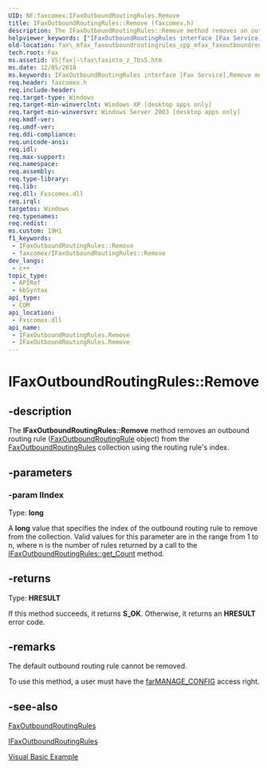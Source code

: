 ```yaml
---
UID: NF:faxcomex.IFaxOutboundRoutingRules.Remove
title: IFaxOutboundRoutingRules::Remove (faxcomex.h)
description: The IFaxOutboundRoutingRules::Remove method removes an outbound routing rule (FaxOutboundRoutingRule object) from the FaxOutboundRoutingRules collection using the routing rule's index.
helpviewer_keywords: ["IFaxOutboundRoutingRules interface [Fax Service]","Remove method","IFaxOutboundRoutingRules.Remove","IFaxOutboundRoutingRules::Remove","Remove","Remove method [Fax Service]","Remove method [Fax Service]","IFaxOutboundRoutingRules interface","_mfax_faxoutboundroutingrules.remove","fax._mfax_faxoutboundroutingrules_cpp_mfax_faxoutboundroutingrules_remove_cpp","fax._mfax_faxoutboundroutingrules_remove","faxcomex/IFaxOutboundRoutingRules::Remove"]
old-location: fax\_mfax_faxoutboundroutingrules_cpp_mfax_faxoutboundroutingrules_remove_cpp.htm
tech.root: Fax
ms.assetid: VS|fax|~\fax\faxinto_z_7bs5.htm
ms.date: 12/05/2018
ms.keywords: IFaxOutboundRoutingRules interface [Fax Service],Remove method, IFaxOutboundRoutingRules.Remove, IFaxOutboundRoutingRules::Remove, Remove, Remove method [Fax Service], Remove method [Fax Service],IFaxOutboundRoutingRules interface, _mfax_faxoutboundroutingrules.remove, fax._mfax_faxoutboundroutingrules_cpp_mfax_faxoutboundroutingrules_remove_cpp, fax._mfax_faxoutboundroutingrules_remove, faxcomex/IFaxOutboundRoutingRules::Remove
req.header: faxcomex.h
req.include-header: 
req.target-type: Windows
req.target-min-winverclnt: Windows XP [desktop apps only]
req.target-min-winversvr: Windows Server 2003 [desktop apps only]
req.kmdf-ver: 
req.umdf-ver: 
req.ddi-compliance: 
req.unicode-ansi: 
req.idl: 
req.max-support: 
req.namespace: 
req.assembly: 
req.type-library: 
req.lib: 
req.dll: Fxscomex.dll
req.irql: 
targetos: Windows
req.typenames: 
req.redist: 
ms.custom: 19H1
f1_keywords:
 - IFaxOutboundRoutingRules::Remove
 - faxcomex/IFaxOutboundRoutingRules::Remove
dev_langs:
 - c++
topic_type:
 - APIRef
 - kbSyntax
api_type:
 - COM
api_location:
 - Fxscomex.dll
api_name:
 - IFaxOutboundRoutingRules.Remove
 - IFaxOutboundRoutingRules.Remove
---
```


# IFaxOutboundRoutingRules::Remove


## -description

The <b>IFaxOutboundRoutingRules::Remove</b> method removes an outbound routing rule (<a href="https://docs.microsoft.com/previous-versions/windows/desktop/fax/-mfax-faxoutboundroutingrule">FaxOutboundRoutingRule</a> object) from the <a href="https://docs.microsoft.com/previous-versions/windows/desktop/fax/-mfax-faxoutboundroutingrules">FaxOutboundRoutingRules</a> collection using the routing rule's index.

## -parameters

### -param lIndex

Type: <b>long</b>

A <b>long</b> value that specifies the index of the outbound routing rule to remove from the collection. Valid values for this parameter are in the range from 1 to n, where n is the number of rules returned by a call to the <a href="https://docs.microsoft.com/previous-versions/windows/desktop/fax/-mfax-faxoutboundroutingrules-count-vb">IFaxOutboundRoutingRules::get_Count</a> method.

## -returns

Type: <b>HRESULT</b>

If this method succeeds, it returns <b xmlns:loc="http://microsoft.com/wdcml/l10n">S_OK</b>. Otherwise, it returns an <b xmlns:loc="http://microsoft.com/wdcml/l10n">HRESULT</b> error code.

## -remarks

The default outbound routing rule cannot be removed.

To use this method, a user must have the <a href="https://docs.microsoft.com/previous-versions/windows/desktop/api/faxcomex/ne-faxcomex-fax_access_rights_enum">farMANAGE_CONFIG</a> access right.

## -see-also

<a href="https://docs.microsoft.com/previous-versions/windows/desktop/fax/-mfax-faxoutboundroutingrules">FaxOutboundRoutingRules</a>



<a href="https://docs.microsoft.com/previous-versions/windows/desktop/api/faxcomex/nn-faxcomex-ifaxoutboundroutingrules">IFaxOutboundRoutingRules</a>



<a href="https://docs.microsoft.com/previous-versions/windows/desktop/fax/-mfax-creating-and-managing-outbound-routing-rules">Visual Basic Example</a>

